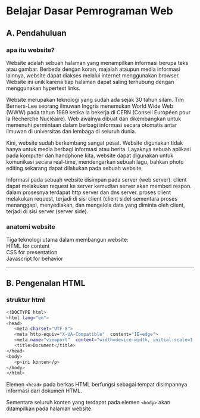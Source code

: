  # Belajar Dasar Pemrograman Web   

 ## A. Pendahuluan
 ### apa itu website?
 Website adalah sebuah halaman yang menampilkan informasi berupa teks atau gambar. Berbeda dengan koran, majalah ataupun media informasi lainnya, website dapat diakses melalui internet menggunakan browser. Website ini unik karena tiap halaman dapat saling terhubung dengan menggunakan hypertext links. 

 Website merupakan teknologi yang sudah ada sejak 30 tahun silam. Tim Berners-Lee seorang ilmuwan Inggris menemukan World Wide Web (WWW) pada tahun 1989 ketika ia bekerja di CERN (Conseil Européen pour la Recherche Nucléaire). Web awalnya dibuat dan dikembangkan untuk memenuhi permintaan dalam berbagi informasi secara otomatis antar ilmuwan di universitas dan lembaga di seluruh dunia.

 Kini, website sudah berkembang sangat pesat. Website digunakan tidak hanya untuk media berbagi informasi atau berita. Layaknya sebuah aplikasi pada komputer dan handphone kita, website dapat digunakan untuk komunikasi secara real-time, mendengarkan sebuah lagu, bahkan photo editing sekarang dapat dilakukan pada sebuah website.

 Informasi pada sebuah website disimpan pada server (web server). client dapat melakukan request ke server kemudian server akan memberi respon. dalam prosesnya terdapat http server dan dns server. proses client melakukan request, terjadi di sisi client (client side) sementara proses menanggapi, menyediakan, dan mengelola data yang diminta oleh client, terjadi di sisi server (server side).

 ### anatomi website
 Tiga teknologi utama dalam membangun website:  
 HTML for content  
 CSS for presentation  
 Javascript for behavior  

---

 ## B. Pengenalan HTML
 ### struktur html
 ```bash
 <!DOCTYPE html>
 <html lang="en">
 <head>
    <meta charset="UTF-8">
    <meta http-equiv="X-UA-Compatible"  content="IE=edge">
    <meta name="viewport"  content="width=device-width, initial-scale=1.0">
    <title>Document</title>
 </head>
 <body>
    <p>ini konten</p>
 </body>
 </html>
 ```
 Elemen `<head>` pada berkas HTML berfungsi sebagai tempat disimpannya informasi dari dokumen HTML.

 Sementara seluruh konten yang terdapat pada elemen `<body>` akan ditampilkan pada halaman website. 

 ### 



 
